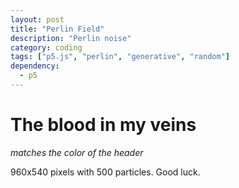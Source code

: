 ```yaml
---
layout: post
title: "Perlin Field"
description: "Perlin noise"
category: coding
tags: ["p5.js", "perlin", "generative", "random"]
dependency:
  - p5
---
```


# The blood in my veins
_matches the color of the header_
<div class="p5-sketch" id="perlin-canvas">
    <script type="text/javascript" src="./particle_line.js"></script>
    <script type="text/javascript" src="./veins.js"></script>
</div>
960x540 pixels with 500 particles. Good luck.
<!-- <script>
  var capturer = new CCapture({
    format: 'gif',
    framerate: 60,
    verbose: true,
  })
</script> -->
